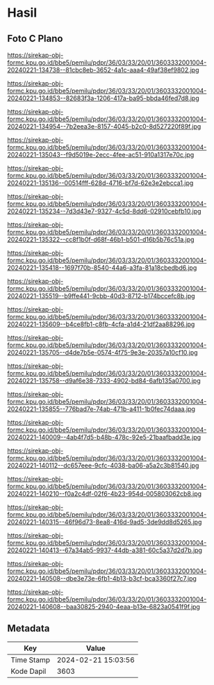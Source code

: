 # Hasil

## Foto C Plano

https://sirekap-obj-formc.kpu.go.id/bbe5/pemilu/pdpr/36/03/33/20/01/3603332001004-20240221-134738--81cbc8eb-3652-4a1c-aaa4-49af38ef9802.jpg

https://sirekap-obj-formc.kpu.go.id/bbe5/pemilu/pdpr/36/03/33/20/01/3603332001004-20240221-134853--82683f3a-1206-417a-ba95-bbda46fed7d8.jpg

https://sirekap-obj-formc.kpu.go.id/bbe5/pemilu/pdpr/36/03/33/20/01/3603332001004-20240221-134954--7b2eea3e-8157-4045-b2c0-8d527220f89f.jpg

https://sirekap-obj-formc.kpu.go.id/bbe5/pemilu/pdpr/36/03/33/20/01/3603332001004-20240221-135043--f9d5019e-2ecc-4fee-ac51-910a1317e70c.jpg

https://sirekap-obj-formc.kpu.go.id/bbe5/pemilu/pdpr/36/03/33/20/01/3603332001004-20240221-135136--00514fff-628d-4716-bf7d-62e3e2ebcca1.jpg

https://sirekap-obj-formc.kpu.go.id/bbe5/pemilu/pdpr/36/03/33/20/01/3603332001004-20240221-135234--7d3d43e7-9327-4c5d-8dd6-02910cebfb10.jpg

https://sirekap-obj-formc.kpu.go.id/bbe5/pemilu/pdpr/36/03/33/20/01/3603332001004-20240221-135322--cc8f1b0f-d68f-46b1-b501-d16b5b76c51a.jpg

https://sirekap-obj-formc.kpu.go.id/bbe5/pemilu/pdpr/36/03/33/20/01/3603332001004-20240221-135418--1697f70b-8540-44a6-a3fa-81a18cbedbd6.jpg

https://sirekap-obj-formc.kpu.go.id/bbe5/pemilu/pdpr/36/03/33/20/01/3603332001004-20240221-135519--b9ffe441-9cbb-40d3-8712-b174bccefc8b.jpg

https://sirekap-obj-formc.kpu.go.id/bbe5/pemilu/pdpr/36/03/33/20/01/3603332001004-20240221-135609--b4ce8fb1-c8fb-4cfa-a1d4-21df2aa88296.jpg

https://sirekap-obj-formc.kpu.go.id/bbe5/pemilu/pdpr/36/03/33/20/01/3603332001004-20240221-135705--d4de7b5e-0574-4f75-9e3e-20357a10cf10.jpg

https://sirekap-obj-formc.kpu.go.id/bbe5/pemilu/pdpr/36/03/33/20/01/3603332001004-20240221-135758--d9af6e38-7333-4902-bd84-6afb135a0700.jpg

https://sirekap-obj-formc.kpu.go.id/bbe5/pemilu/pdpr/36/03/33/20/01/3603332001004-20240221-135855--776bad7e-74ab-471b-a411-1b0fec74daaa.jpg

https://sirekap-obj-formc.kpu.go.id/bbe5/pemilu/pdpr/36/03/33/20/01/3603332001004-20240221-140009--4ab4f7d5-b48b-478c-92e5-21baafbadd3e.jpg

https://sirekap-obj-formc.kpu.go.id/bbe5/pemilu/pdpr/36/03/33/20/01/3603332001004-20240221-140112--dc657eee-9cfc-4038-ba06-a5a2c3b81540.jpg

https://sirekap-obj-formc.kpu.go.id/bbe5/pemilu/pdpr/36/03/33/20/01/3603332001004-20240221-140210--f0a2c4df-02f6-4b23-954d-005803062cb8.jpg

https://sirekap-obj-formc.kpu.go.id/bbe5/pemilu/pdpr/36/03/33/20/01/3603332001004-20240221-140315--46f96d73-8ea8-416d-9ad5-3de9dd8d5265.jpg

https://sirekap-obj-formc.kpu.go.id/bbe5/pemilu/pdpr/36/03/33/20/01/3603332001004-20240221-140413--67a34ab5-9937-44db-a381-60c5a37d2d7b.jpg

https://sirekap-obj-formc.kpu.go.id/bbe5/pemilu/pdpr/36/03/33/20/01/3603332001004-20240221-140508--dbe3e73e-6fb1-4b13-b3cf-bca3360f27c7.jpg

https://sirekap-obj-formc.kpu.go.id/bbe5/pemilu/pdpr/36/03/33/20/01/3603332001004-20240221-140608--baa30825-2940-4eaa-b13e-6823a0541f9f.jpg


## Metadata

| Key        | Value               |
| ---------- | ------------------- |
| Time Stamp | 2024-02-21 15:03:56 |
| Kode Dapil | 3603                |



